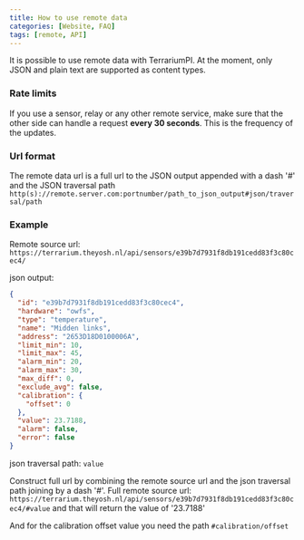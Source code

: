 ```yaml
---
title: How to use remote data
categories: [Website, FAQ]
tags: [remote, API]
---
```


It is possible to use remote data with TerrariumPI. At the moment, only JSON and plain text are supported as content types.

### Rate limits

If you use a sensor, relay or any other remote service, make sure that the other side can handle a request **every 30 seconds**. This is the frequency of the updates.

### Url format

The remote data url is a full url to the JSON output appended with a dash '#' and the JSON traversal path
`http(s)://remote.server.com:portnumber/path_to_json_output#json/traversal/path`

### Example

Remote source url: `https://terrarium.theyosh.nl/api/sensors/e39b7d7931f8db191cedd83f3c80cec4/`

json output:

```json
{
  "id": "e39b7d7931f8db191cedd83f3c80cec4",
  "hardware": "owfs",
  "type": "temperature",
  "name": "Midden links",
  "address": "2653D18D0100006A",
  "limit_min": 10,
  "limit_max": 45,
  "alarm_min": 20,
  "alarm_max": 30,
  "max_diff": 0,
  "exclude_avg": false,
  "calibration": {
    "offset": 0
  },
  "value": 23.7188,
  "alarm": false,
  "error": false
}
```

json traversal path: `value`

Construct full url by combining the remote source url and the json traversal path joining by a dash '#'. Full remote source url: `https://terrarium.theyosh.nl/api/sensors/e39b7d7931f8db191cedd83f3c80cec4/#value` and that will return the value of '23.7188'

And for the calibration offset value you need the path `#calibration/offset`
